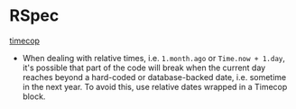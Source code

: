 # RSpec

[timecop](https://github.com/travisjeffery/timecop)

* When dealing with relative times, i.e. `1.month.ago` or `Time.now + 1.day`, it's possible that part of the code will break when the current day reaches beyond a hard-coded or database-backed date, i.e. sometime in the next year. To avoid this, use relative dates wrapped in a Timecop block.

